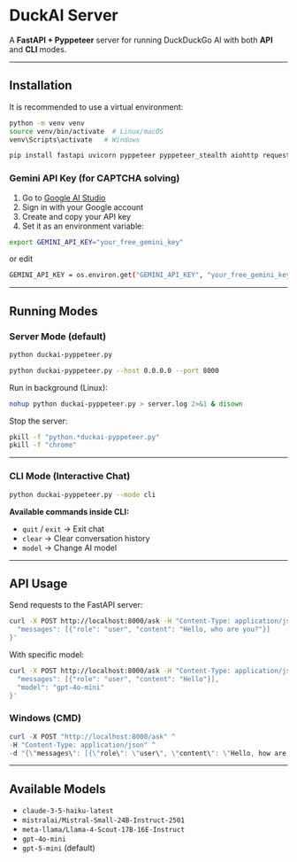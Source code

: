 # DuckAI Server

A **FastAPI + Pyppeteer** server for running DuckDuckGo AI with both **API** and **CLI** modes.

---

## Installation

It is recommended to use a virtual environment:

```bash
python -m venv venv
source venv/bin/activate  # Linux/macOS
venv\Scripts\activate   # Windows

pip install fastapi uvicorn pyppeteer pyppeteer_stealth aiohttp requests pydantic
```

### Gemini API Key (for CAPTCHA solving)

1. Go to [Google AI Studio](https://aistudio.google.com/)
2. Sign in with your Google account
3. Create and copy your API key
4. Set it as an environment variable:

```bash
export GEMINI_API_KEY="your_free_gemini_key"
```
or edit
```bash
GEMINI_API_KEY = os.environ.get("GEMINI_API_KEY", "your_free_gemini_key")
```

---

## Running Modes

### Server Mode (default)

```bash
python duckai-pyppeteer.py
```

```bash
python duckai-pyppeteer.py --host 0.0.0.0 --port 8000
```

Run in background (Linux):

```bash
nohup python duckai-pyppeteer.py > server.log 2>&1 & disown
```

Stop the server:

```bash
pkill -f "python.*duckai-pyppeteer.py"
pkill -f "chrome"
```

---

### CLI Mode (Interactive Chat)

```bash
python duckai-pyppeteer.py --mode cli
```

**Available commands inside CLI:**

- `quit` / `exit` → Exit chat  
- `clear` → Clear conversation history  
- `model` → Change AI model  

---

## API Usage

Send requests to the FastAPI server:

```bash
curl -X POST http://localhost:8000/ask -H "Content-Type: application/json" -d '{
  "messages": [{"role": "user", "content": "Hello, who are you?"}]
}'
```

With specific model:

```bash
curl -X POST http://localhost:8000/ask -H "Content-Type: application/json" -d '{
  "messages": [{"role": "user", "content": "Hello"}],
  "model": "gpt-4o-mini"
}'
```

### Windows (CMD)

```powershell
curl -X POST "http://localhost:8000/ask" ^
-H "Content-Type: application/json" ^
-d "{\"messages\": [{\"role\": \"user\", \"content\": \"Hello, how are you?\"}], \"model\": \"gpt-5-mini\"}"
```

---

## Available Models

- `claude-3-5-haiku-latest`
- `mistralai/Mistral-Small-24B-Instruct-2501`
- `meta-llama/Llama-4-Scout-17B-16E-Instruct`
- `gpt-4o-mini`
- `gpt-5-mini` (default)
